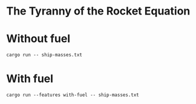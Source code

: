 The Tyranny of the Rocket Equation
=====

# Without fuel
```
cargo run -- ship-masses.txt
```

# With fuel
```
cargo run --features with-fuel -- ship-masses.txt
```
